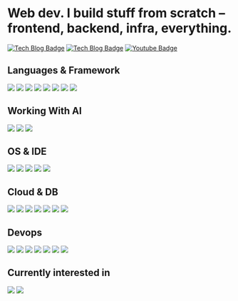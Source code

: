 # Web dev. I build stuff from scratch – frontend, backend, infra, everything.
[![Tech Blog Badge](https://img.shields.io/badge/-Tech%20blog1-black?style=flat-square&logo=github&link=https://blog.naver.com/netscout82)](https://blog.naver.com/netscout82)
[![Tech Blog Badge](https://img.shields.io/badge/-Tech%20blog2-black?style=flat-square&logo=github&link=https://github.com/netscout/studies)](https://github.com/netscout/studies)
[![Youtube Badge](https://img.shields.io/badge/Youtube-ff0000?style=flat-square&logo=youtube&link=https://www.youtube.com/user/netscout82)](https://www.youtube.com/user/netscout82)




## Languages & Framework
![](https://img.shields.io/badge/.Net-orange?style=for-the-badge&logo=.net&logoColor=white)
![](https://img.shields.io/badge/Javascript-yellow?style=for-the-badge&logo=javascript&logoColor=white) 
![](https://img.shields.io/badge/Typescript-blue?style=for-the-badge&logo=typescript&logoColor=white) 
![](https://img.shields.io/badge/Node.js-green?style=for-the-badge&logo=node.js&logoColor=white)
![](https://img.shields.io/badge/React-purple?style=for-the-badge&logo=react&logoColor=white)
![](https://img.shields.io/badge/Nest.js-skyblue?style=for-the-badge&logo=nestjs&logoColor=white)
![](https://img.shields.io/badge/Express-gray?style=for-the-badge&logo=express&logoColor=white)
![](https://img.shields.io/badge/Tailwindcss-skybule?style=for-the-badge&logo=tailwindcss&logoColor=white)

## Working With AI
![](https://img.shields.io/badge/ChatGPT-lightgreen?style=for-the-badge&logo=openai&logoColor=white)
![](https://img.shields.io/badge/Copliot-gray?style=for-the-badge&logo=github&logoColor=white)
![](https://img.shields.io/badge/CursorAI-black?style=for-the-badge&logo=cursorai&logoColor=white)

## OS & IDE
![](https://img.shields.io/badge/Windows-blue?style=for-the-badge&logo=windows&logoColor=white)
![](https://img.shields.io/badge/Mac-orange?style=for-the-badge&logo=apple&logoColor=white)
![](https://img.shields.io/badge/Ubuntu-green?style=for-the-badge&logo=linux&logoColor=white)
![](https://img.shields.io/badge/Visual%20Studio-purple?style=for-the-badge&logo=visualstudio&logoColor=white)
![](https://img.shields.io/badge/VS%20Code-blue?style=for-the-badge&logo=visualstudiocode&logoColor=white)

## Cloud & DB
![](https://img.shields.io/badge/aws-orange?style=for-the-badge&logo=amazon&logoColor=white)
![](https://img.shields.io/badge/azure-blue?style=for-the-badge&logo=msazure&logoColor=white)
![](https://img.shields.io/badge/ncp-lightgreen?style=for-the-badge&logo=navercloudplatform&logoColor=white)
![](https://img.shields.io/badge/mysql-green?style=for-the-badge&logo=mysql&logoColor=white)
![](https://img.shields.io/badge/mssql-blue?style=for-the-badge&logo=microsoftsqlserver&logoColor=white)
![](https://img.shields.io/badge/redis-orange?style=for-the-badge&logo=redis&logoColor=white)
![](https://img.shields.io/badge/mongodb-skyblue?style=for-the-badge&logo=mongodb&logoColor=white)

## Devops
![](https://img.shields.io/badge/terraform-skyblue?style=for-the-badge&logo=terraform&logoColor=white)
![](https://img.shields.io/badge/Gihub%20Actions-gray?style=for-the-badge&logo=githubactions&logoColor=white)
![](https://img.shields.io/badge/k8s-blue?style=for-the-badge&logo=kubernetes&logoColor=white)
![](https://img.shields.io/badge/gitops-green?style=for-the-badge&logo=git&logoColor=white)
![](https://img.shields.io/badge/helm-skyblue?style=for-the-badge&logo=helm&logoColor=white)
![](https://img.shields.io/badge/argocd-orange?style=for-the-badge&logo=agrocd&logoColor=white)
![](https://img.shields.io/badge/kustomize-red?style=for-the-badge&logo=kustomize&logoColor=white)

## Currently interested in
![](https://img.shields.io/badge/rag-orange?style=for-the-badge)
![](https://img.shields.io/badge/langchain-navy?style=for-the-badge&logo=langchain&logoColor=white)
